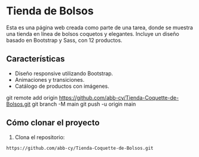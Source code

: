# Tienda de Bolsos

Esta es una página web creada como parte de una tarea, donde se muestra una tienda en línea de bolsos coquetos y elegantes. Incluye un diseño basado en Bootstrap y Sass, con 12 productos.

## Características
- Diseño responsive utilizando Bootstrap.
- Animaciones y transiciones.
- Catálogo de productos con imágenes.

git remote add origin https://github.com/abb-cy/Tienda-Coquette-de-Bolsos.git
git branch -M main
git push -u origin main

## Cómo clonar el proyecto
1. Clona el repositorio:
```bash
https://github.com/abb-cy/Tienda-Coquette-de-Bolsos.git
